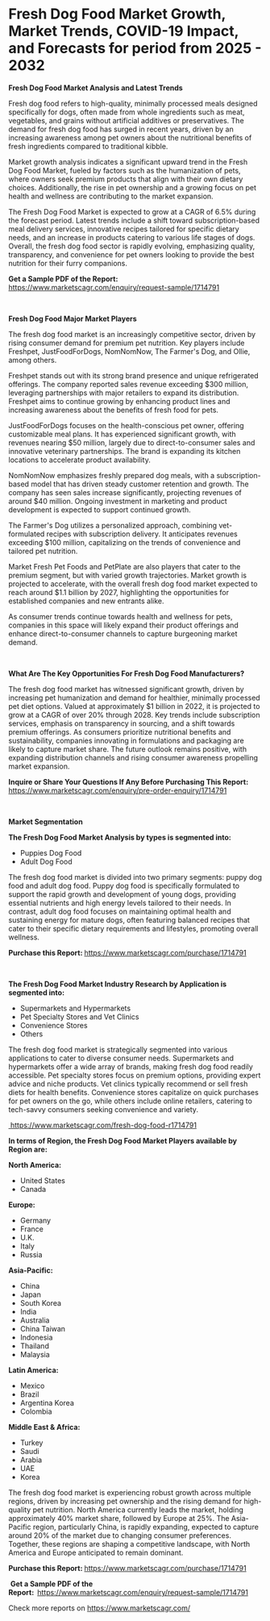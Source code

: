 <p><h1>Fresh Dog Food Market Growth, Market Trends, COVID-19 Impact, and Forecasts for period from 2025 - 2032</h1></p><p><strong>Fresh Dog Food Market Analysis and Latest Trends</strong></p>
<p><p>Fresh dog food refers to high-quality, minimally processed meals designed specifically for dogs, often made from whole ingredients such as meat, vegetables, and grains without artificial additives or preservatives. The demand for fresh dog food has surged in recent years, driven by an increasing awareness among pet owners about the nutritional benefits of fresh ingredients compared to traditional kibble. </p><p>Market growth analysis indicates a significant upward trend in the Fresh Dog Food Market, fueled by factors such as the humanization of pets, where owners seek premium products that align with their own dietary choices. Additionally, the rise in pet ownership and a growing focus on pet health and wellness are contributing to the market expansion. </p><p>The Fresh Dog Food Market is expected to grow at a CAGR of 6.5% during the forecast period. Latest trends include a shift toward subscription-based meal delivery services, innovative recipes tailored for specific dietary needs, and an increase in products catering to various life stages of dogs. Overall, the fresh dog food sector is rapidly evolving, emphasizing quality, transparency, and convenience for pet owners looking to provide the best nutrition for their furry companions.</p></p>
<p><strong>Get a Sample PDF of the Report:&nbsp;</strong> <a href="https://www.marketscagr.com/enquiry/request-sample/1714791?utm_campaign=1895&utm_medium=2&utm_source=Github&utm_content=ia&utm_term=09022025&utm_id=fresh-dog-food">https://www.marketscagr.com/enquiry/request-sample/1714791</a></p>
<p>&nbsp;</p>
<p><strong>Fresh Dog Food Major Market Players</strong></p>
<p><p>The fresh dog food market is an increasingly competitive sector, driven by rising consumer demand for premium pet nutrition. Key players include Freshpet, JustFoodForDogs, NomNomNow, The Farmer's Dog, and Ollie, among others.</p><p>Freshpet stands out with its strong brand presence and unique refrigerated offerings. The company reported sales revenue exceeding $300 million, leveraging partnerships with major retailers to expand its distribution. Freshpet aims to continue growing by enhancing product lines and increasing awareness about the benefits of fresh food for pets.</p><p>JustFoodForDogs focuses on the health-conscious pet owner, offering customizable meal plans. It has experienced significant growth, with revenues nearing $50 million, largely due to direct-to-consumer sales and innovative veterinary partnerships. The brand is expanding its kitchen locations to accelerate product availability.</p><p>NomNomNow emphasizes freshly prepared dog meals, with a subscription-based model that has driven steady customer retention and growth. The company has seen sales increase significantly, projecting revenues of around $40 million. Ongoing investment in marketing and product development is expected to support continued growth.</p><p>The Farmer's Dog utilizes a personalized approach, combining vet-formulated recipes with subscription delivery. It anticipates revenues exceeding $100 million, capitalizing on the trends of convenience and tailored pet nutrition. </p><p>Market Fresh Pet Foods and PetPlate are also players that cater to the premium segment, but with varied growth trajectories. Market growth is projected to accelerate, with the overall fresh dog food market expected to reach around $1.1 billion by 2027, highlighting the opportunities for established companies and new entrants alike.</p><p>As consumer trends continue towards health and wellness for pets, companies in this space will likely expand their product offerings and enhance direct-to-consumer channels to capture burgeoning market demand.</p></p>
<p>&nbsp;</p>
<p><strong>What Are The Key Opportunities For Fresh Dog Food Manufacturers?</strong></p>
<p><p>The fresh dog food market has witnessed significant growth, driven by increasing pet humanization and demand for healthier, minimally processed pet diet options. Valued at approximately $1 billion in 2022, it is projected to grow at a CAGR of over 20% through 2028. Key trends include subscription services, emphasis on transparency in sourcing, and a shift towards premium offerings. As consumers prioritize nutritional benefits and sustainability, companies innovating in formulations and packaging are likely to capture market share. The future outlook remains positive, with expanding distribution channels and rising consumer awareness propelling market expansion.</p></p>
<p><strong>Inquire or Share Your Questions If Any Before Purchasing This Report:</strong> <a href="https://www.marketscagr.com/enquiry/pre-order-enquiry/1714791?utm_campaign=1895&utm_medium=2&utm_source=Github&utm_content=ia&utm_term=09022025&utm_id=fresh-dog-food">https://www.marketscagr.com/enquiry/pre-order-enquiry/1714791</a></p>
<p>&nbsp;</p>
<p><strong>Market Segmentation</strong></p>
<p><strong>The Fresh Dog Food Market Analysis by types is segmented into:</strong></p>
<p><ul><li>Puppies Dog Food</li><li>Adult Dog Food</li></ul></p>
<p><p>The fresh dog food market is divided into two primary segments: puppy dog food and adult dog food. Puppy dog food is specifically formulated to support the rapid growth and development of young dogs, providing essential nutrients and high energy levels tailored to their needs. In contrast, adult dog food focuses on maintaining optimal health and sustaining energy for mature dogs, often featuring balanced recipes that cater to their specific dietary requirements and lifestyles, promoting overall wellness.</p></p>
<p><strong>Purchase this Report:&nbsp;</strong><a href="https://www.marketscagr.com/purchase/1714791?utm_campaign=1895&utm_medium=2&utm_source=Github&utm_content=ia&utm_term=09022025&utm_id=fresh-dog-food">https://www.marketscagr.com/purchase/1714791</a></p>
<p>&nbsp;</p>
<p><strong>The Fresh Dog Food Market Industry Research by Application is segmented into:</strong></p>
<p><ul><li>Supermarkets and Hypermarkets</li><li>Pet Specialty Stores and Vet Clinics</li><li>Convenience Stores</li><li>Others</li></ul></p>
<p><p>The fresh dog food market is strategically segmented into various applications to cater to diverse consumer needs. Supermarkets and hypermarkets offer a wide array of brands, making fresh dog food readily accessible. Pet specialty stores focus on premium options, providing expert advice and niche products. Vet clinics typically recommend or sell fresh diets for health benefits. Convenience stores capitalize on quick purchases for pet owners on the go, while others include online retailers, catering to tech-savvy consumers seeking convenience and variety.</p></p>
<p><a href="https://www.marketscagr.com/fresh-dog-food-r1714791?utm_campaign=1895&utm_medium=2&utm_source=Github&utm_content=ia&utm_term=09022025&utm_id=fresh-dog-food">&nbsp;https://www.marketscagr.com/fresh-dog-food-r1714791</a></p>
<p><strong>In terms of Region, the Fresh Dog Food Market Players available by Region are:</strong></p>
<p>
    <p> <strong> North America: </strong>
        <ul>
            <li>United States</li>
            <li>Canada</li>
        </ul>
        </p> 
    <p> <strong> Europe: </strong>
        <ul>
            <li>Germany</li>
            <li>France</li>
            <li>U.K.</li>
            <li>Italy</li>
            <li>Russia</li>
        </ul>
        </p> 
    <p> <strong> Asia-Pacific: </strong>
        <ul>
            <li>China</li>
            <li>Japan</li>
            <li>South Korea</li>
            <li>India</li>
            <li>Australia</li>
            <li>China Taiwan</li>
            <li>Indonesia</li>
            <li>Thailand</li>
            <li>Malaysia</li>
        </ul>
        </p> 
    <p> <strong> Latin America: </strong>
        <ul>
            <li>Mexico</li>
            <li>Brazil</li>
            <li>Argentina Korea</li>
            <li>Colombia</li>
        </ul>
        </p> 
    <p> <strong> Middle East & Africa: </strong>
        <ul>
            <li>Turkey</li>
            <li>Saudi</li>
            <li>Arabia</li>
            <li>UAE</li>
            <li>Korea</li>
        </ul>
    </p>
    </p>
<p><p>The fresh dog food market is experiencing robust growth across multiple regions, driven by increasing pet ownership and the rising demand for high-quality pet nutrition. North America currently leads the market, holding approximately 40% market share, followed by Europe at 25%. The Asia-Pacific region, particularly China, is rapidly expanding, expected to capture around 20% of the market due to changing consumer preferences. Together, these regions are shaping a competitive landscape, with North America and Europe anticipated to remain dominant.</p></p>
<p><strong>Purchase this Report: </strong><a href="https://www.marketscagr.com/purchase/1714791?utm_campaign=1895&utm_medium=2&utm_source=Github&utm_content=ia&utm_term=09022025&utm_id=fresh-dog-food">https://www.marketscagr.com/purchase/1714791</a></p>
<p>&nbsp;<strong>Get a Sample PDF of the Report:&nbsp;&nbsp;</strong><a href="https://www.marketscagr.com/enquiry/request-sample/1714791?utm_campaign=1895&utm_medium=2&utm_source=Github&utm_content=ia&utm_term=09022025&utm_id=fresh-dog-food">https://www.marketscagr.com/enquiry/request-sample/1714791</a></p>
<p><strong></strong></p>
<p>Check more reports on <a href="https://www.marketscagr.com/?utm_campaign=1895&utm_medium=2&utm_source=Github&utm_content=ia&utm_term=09022025&utm_id=fresh-dog-food">https://www.marketscagr.com/</a></p>